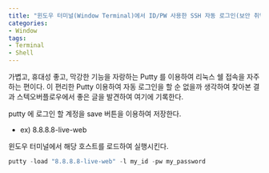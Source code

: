 ```yaml
---
title: "윈도우 터미널(Window Terminal)에서 ID/PW 사용한 SSH 자동 로그인(보안 취약 주의)"
categories:
- Window
tags:
- Terminal
- Shell
---
```


가볍고, 휴대성 좋고, 막강한 기능을 자랑하는 Putty 를 이용하여 리눅스 쉘 접속을 자주 하는 편이다. 이 편리한 Putty 이용하여 자동 로그인을 할 순 없을까 생각하여 찾아본 결과 스텍오버플로우에서 좋은 글을 발견하여 여기에 기록한다.

putty 에 로그인 할 계정을 save 버튼을 이용하여 저장한다.
- ex) 8.8.8.8-live-web

윈도우 터미널에서 해당 호스트를 로드하여 실행시킨다.

```php
putty -load "8.8.8.8-live-web" -l my_id -pw my_password
```

